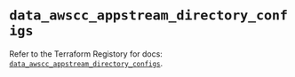 # `data_awscc_appstream_directory_configs`

Refer to the Terraform Registory for docs: [`data_awscc_appstream_directory_configs`](https://registry.terraform.io/providers/hashicorp/awscc/0.70.0/docs/data-sources/appstream_directory_configs).
